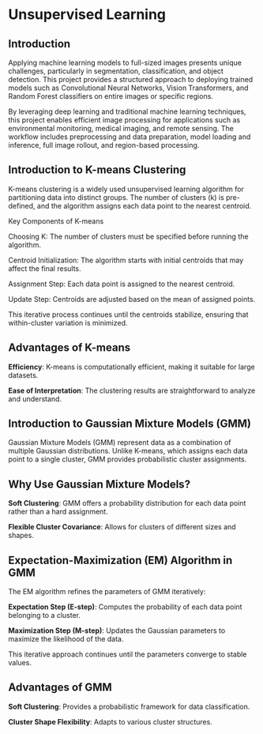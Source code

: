 # Unsupervised Learning

## Introduction

Applying machine learning models to full-sized images presents unique challenges, particularly in segmentation, classification, and object detection. This project provides a structured approach to deploying trained models such as Convolutional Neural Networks, Vision Transformers, and Random Forest classifiers on entire images or specific regions.

By leveraging deep learning and traditional machine learning techniques, this project enables efficient image processing for applications such as environmental monitoring, medical imaging, and remote sensing. The workflow includes preprocessing and data preparation, model loading and inference, full image rollout, and region-based processing.

## Introduction to K-means Clustering

K-means clustering is a widely used unsupervised learning algorithm for partitioning data into distinct groups. The number of clusters (k) is pre-defined, and the algorithm assigns each data point to the nearest centroid.

Key Components of K-means

Choosing K: The number of clusters must be specified before running the algorithm.

Centroid Initialization: The algorithm starts with initial centroids that may affect the final results.

Assignment Step: Each data point is assigned to the nearest centroid.

Update Step: Centroids are adjusted based on the mean of assigned points.

This iterative process continues until the centroids stabilize, ensuring that within-cluster variation is minimized.

## Advantages of K-means

**Efficiency**: K-means is computationally efficient, making it suitable for large datasets.

**Ease of Interpretation**: The clustering results are straightforward to analyze and understand.

## Introduction to Gaussian Mixture Models (GMM)

Gaussian Mixture Models (GMM) represent data as a combination of multiple Gaussian distributions. Unlike K-means, which assigns each data point to a single cluster, GMM provides probabilistic cluster assignments.

## Why Use Gaussian Mixture Models?

**Soft Clustering**: GMM offers a probability distribution for each data point rather than a hard assignment.

**Flexible Cluster Covariance**: Allows for clusters of different sizes and shapes.

## Expectation-Maximization (EM) Algorithm in GMM

The EM algorithm refines the parameters of GMM iteratively:

**Expectation Step (E-step)**: Computes the probability of each data point belonging to a cluster.

**Maximization Step (M-step)**: Updates the Gaussian parameters to maximize the likelihood of the data.

This iterative approach continues until the parameters converge to stable values.

## Advantages of GMM

**Soft Clustering**: Provides a probabilistic framework for data classification.

**Cluster Shape Flexibility**: Adapts to various cluster structures.








